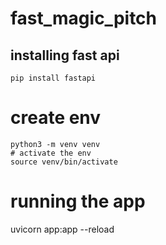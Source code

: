 # fast_magic_pitch


## installing fast api

```
pip install fastapi
```

# create env
```
python3 -m venv venv
# activate the env
source venv/bin/activate
```


# running the app
uvicorn app:app --reload

#